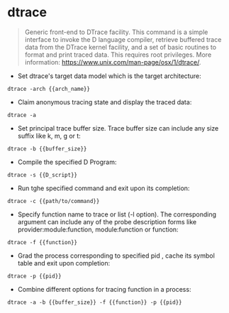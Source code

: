 # dtrace

> Generic front-end to DTrace facility.
> This command is a simple interface to invoke the D language compiler, retrieve buffered trace data from the DTrace kernel facility, and a set of basic routines to format and print traced data.
> This requires root privileges.
> More information: <https://www.unix.com/man-page/osx/1/dtrace/>.

- Set dtrace's target data model which is the target architecture:

`dtrace -arch {{arch_name}}`

- Claim anonymous tracing state and display the traced data:

`dtrace -a`

- Set principal trace buffer size. Trace buffer size can include any size suffix like k, m, g or t:

`dtrace -b {{buffer_size}}`

- Compile the specified D Program:

`dtrace -s {{D_script}}`

- Run tghe specified command and exit upon its completion:

`dtrace -c {{path/to/command}}`

- Specify function name to trace or list (-l option).  The corresponding argument can include any of the probe description  forms like provider:module:function, module:function or function:

`dtrace -f {{function}}`

- Grad the process corresponding to specified pid , cache its symbol table and exit upon completion:

`dtrace -p {{pid}}`

- Combine different options for tracing function in a process:

`dtrace -a -b {{buffer_size}} -f {{function}} -p {{pid}}`
